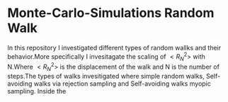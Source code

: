 # Monte-Carlo-Simulations Random Walk
In this repository I investigated different types of random wallks and their behavior.More specifically I invesitagate the scaling of $<R_{N}^{2}>$ with N.Where $<R_{N}^{2}>$ is the displacement of the walk and N is the number of steps.The types of walks invesitigated where simple random walks, Self-avoiding walks via rejection sampling and Self-avoiding walks myopic sampling.
Inside the 
